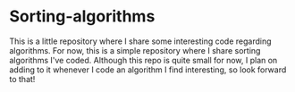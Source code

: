 # Sorting-algorithms

This is a little repository where I share some interesting code regarding algorithms. 
For now, this is a simple repository where I share sorting algorithms I've coded. Although this repo is quite small for now, I plan on adding to it whenever I code an algorithm I find interesting, so look forward to that!

